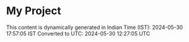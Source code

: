 # My Project

This content is dynamically generated in Indian Time (IST): 2024-05-30 17:57:05 IST
Converted to UTC: 2024-05-30 12:27:05 UTC
